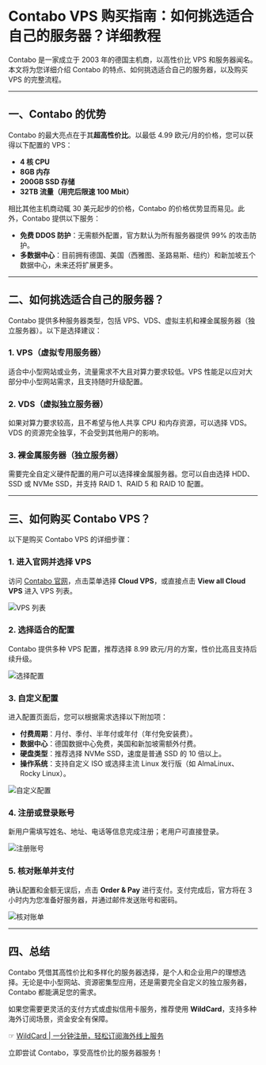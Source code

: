 # Contabo VPS 购买指南：如何挑选适合自己的服务器？详细教程

Contabo 是一家成立于 2003 年的德国主机商，以高性价比 VPS 和服务器闻名。本文将为您详细介绍 Contabo 的特点、如何挑选适合自己的服务器，以及购买 VPS 的完整流程。

---

## 一、Contabo 的优势

Contabo 的最大亮点在于其**超高性价比**。以最低 4.99 欧元/月的价格，您可以获得以下配置的 VPS：

- **4 核 CPU**
- **8GB 内存**
- **200GB SSD 存储**
- **32TB 流量（用完后限速 100 Mbit）**

相比其他主机商动辄 30 美元起步的价格，Contabo 的价格优势显而易见。此外，Contabo 提供以下服务：

- **免费 DDOS 防护**：无需额外配置，官方默认为所有服务器提供 99% 的攻击防护。
- **多数据中心**：目前拥有德国、美国（西雅图、圣路易斯、纽约）和新加坡五个数据中心，未来还将扩展更多。

---

## 二、如何挑选适合自己的服务器？

Contabo 提供多种服务器类型，包括 VPS、VDS、虚拟主机和裸金属服务器（独立服务器）。以下是选择建议：

### 1. VPS（虚拟专用服务器）
适合中小型网站或业务，流量需求不大且对算力要求较低。VPS 性能足以应对大部分中小型网站需求，且支持随时升级配置。

### 2. VDS（虚拟独立服务器）
如果对算力要求较高，且不希望与他人共享 CPU 和内存资源，可以选择 VDS。VDS 的资源完全独享，不会受到其他用户的影响。

### 3. 裸金属服务器（独立服务器）
需要完全自定义硬件配置的用户可以选择裸金属服务器。您可以自由选择 HDD、SSD 或 NVMe SSD，并支持 RAID 1、RAID 5 和 RAID 10 配置。

---

## 三、如何购买 Contabo VPS？

以下是购买 Contabo VPS 的详细步骤：

### 1. 进入官网并选择 VPS
访问 [Contabo 官网](https://contabo.com/)，点击菜单选择 **Cloud VPS**，或直接点击 **View all Cloud VPS** 进入 VPS 列表。

![VPS 列表](https://www.shixingceping.com/wp-content/uploads/2022/03/iShot2022-03-08-21.41.31.png)

### 2. 选择适合的配置
Contabo 提供多种 VPS 配置，推荐选择 8.99 欧元/月的方案，性价比高且支持后续升级。

![选择配置](https://www.shixingceping.com/wp-content/uploads/2022/03/iShot2022-03-08-21.53.32.png)

### 3. 自定义配置
进入配置页面后，您可以根据需求选择以下附加项：

- **付费周期**：月付、季付、半年付或年付（年付免安装费）。
- **数据中心**：德国数据中心免费，美国和新加坡需额外付费。
- **硬盘类型**：推荐选择 NVMe SSD，速度是普通 SSD 的 10 倍以上。
- **操作系统**：支持自定义 ISO 或选择主流 Linux 发行版（如 AlmaLinux、Rocky Linux）。

![自定义配置](https://www.shixingceping.com/wp-content/uploads/2022/03/iShot2022-03-08-22.14.47.png)

### 4. 注册或登录账号
新用户需填写姓名、地址、电话等信息完成注册；老用户可直接登录。

![注册账号](https://www.shixingceping.com/wp-content/uploads/2022/03/iShot2022-03-08-22.40.23.png)

### 5. 核对账单并支付
确认配置和金额无误后，点击 **Order & Pay** 进行支付。支付完成后，官方将在 3 小时内为您准备好服务器，并通过邮件发送账号和密码。

![核对账单](https://www.shixingceping.com/wp-content/uploads/2022/03/iShot2022-03-09-00.17.25.png)

---

## 四、总结

Contabo 凭借其高性价比和多样化的服务器选择，是个人和企业用户的理想选择。无论是中小型网站、资源密集型应用，还是需要完全自定义的独立服务器，Contabo 都能满足您的需求。

如果您需要更灵活的支付方式或虚拟信用卡服务，推荐使用 **WildCard**，支持多种海外订阅场景，资金安全有保障。

☞ [WildCard | 一分钟注册，轻松订阅海外线上服务](https://bit.ly/bewildcard)

立即尝试 Contabo，享受高性价比的服务器服务！
